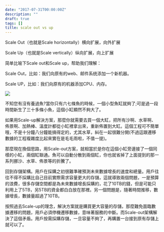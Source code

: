 ```yaml
---
date: "2017-07-31T00:00:00Z"
description: ""
draft: true
tags: []
title: scale out vs up
---
```


Scale Out（也就是Scale horizontally）横向扩展，向外扩展

Scale Up（也就是Scale vertically）纵向扩展，向上扩展

简单比喻下Scale out和Scale up，帮助我们理解：

Scale Out，比如：我们向原有的web、邮件系统添加一个新机器。

Scale UP，比如：我们向原有的机器添加CPU、内存。

![](http://www.ems5.com/uploads//2012-03/23/_1332473634_c5fdpm.jpg)

 不知您有沒有養過魚?當你只有六七條魚的時候，一個小型魚缸就夠了;可是過一段時間新生了三十多條小魚，這個小缸顯然不夠大了。
 
如果用Scale-up解決方案，那麼你就需要去買一個大缸，把所有沙啊、水草啊、佈景啊、加熱棒、溫度計都從小缸裡拿出來，重新佈置到大缸。這個工程可不簡單哦，不是十分鐘八分鐘能搞得定的，尤其水草，糾在一起很難分開(不過這跟遷移數據的工程複雜度比起來實在是毛毛雨啦，不值一提)。
 
那麼現在換個思路，用Scale-out方案，就相當於是你在這個小缸旁邊接了一個同樣的小缸，兩個缸聯通。魚可以自動分散到兩個缸，你也就省掉了上面提到的那一系列挪沙、水草、佈景等的折騰了。
 
回到存儲架構。用戶在採購之初很難準確預測未來數據增長的速度和總量。用戶往往不得不採購比自己目前實際需求容量更大的存儲，這就導致兩個問題，一是預算的浪費，很多存儲空間都是為未來數據增長採購的，花了10TB的錢，但是可能只利用上了5TB，另5TB的資金都白白放在那裡。另一個問題是，隨著時間推移，數據增長，數據量超過了10TB。
 
 
按照過去Scale-up的理念，解決方案就是購買更大容量的存​​儲，那麼難免面臨數據遷移的問題，用戶必須停機遷移數據，意味著服務的中斷。而Scale-out架構解決了這個矛盾。用戶按需採購存儲，一旦容量不夠了，再購置一台接到原有存儲上就可以了。